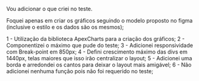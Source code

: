 Vou adicionar o que criei no teste.

Foquei apenas em criar os gráficos seguindo o modelo proposto no figma (inclusive o estilo e os dados são os mesmos);

1 - Utilização da biblioteca ApexCharts para a criação dos gráficos;
2 - Componentizei o máximo que pude do teste;
3 - Adicionei responsividade com Break-point em 850px;
4 - Defini crescimento máximo das divs em 1440px, telas maiores que isso irão centralizar o layout;
5 - Adicionei uma borda e arredondei os cantos para deixar o layout mais amigável;
6 - Não adicionei nenhuma função pois não foi requerido no teste;